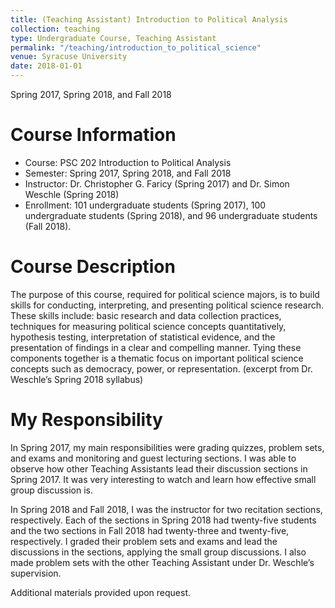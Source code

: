 ```yaml
---
title: (Teaching Assistant) Introduction to Political Analysis 
collection: teaching
type: Undergraduate Course, Teaching Assistant
permalink: "/teaching/introduction_to_political_science"
venue: Syracuse University
date: 2018-01-01
---
```


Spring 2017, Spring 2018, and Fall 2018


Course Information
======
* Course: PSC 202 Introduction to Political Analysis
* Semester: Spring 2017, Spring 2018, and Fall 2018
* Instructor: Dr. Christopher G. Faricy (Spring 2017) and Dr. Simon Weschle (Spring 2018)
* Enrollment: 101 undergraduate students (Spring 2017), 100 undergraduate students (Spring 2018), and 96 undergraduate students (Fall 2018).

Course Description
======
The purpose of this course, required for political science majors, is to build skills for conducting, interpreting, and presenting political science research. These skills include: basic research and data collection practices, techniques for measuring political science concepts quantitatively, hypothesis testing, interpretation of statistical evidence, and the presentation of findings in a clear and compelling manner. Tying these components together is a thematic focus on important political science concepts such as democracy, power, or representation. (excerpt from Dr. Weschle’s Spring 2018 syllabus)

My Responsibility
======
In Spring 2017, my main responsibilities were grading quizzes, problem sets, and exams and monitoring and guest lecturing sections. I was able to observe how other Teaching Assistants lead their discussion sections in Spring 2017.  It was very interesting to watch and learn how effective small group discussion is.

In Spring 2018 and Fall 2018, I was the instructor for two recitation sections, respectively. Each of the sections in Spring 2018 had twenty-five students and the two sections in Fall 2018 had twenty-three and twenty-five, respectively. I graded their problem sets and exams and lead the discussions in the sections, applying the small group discussions. I also made problem sets with the other Teaching Assistant under Dr. Weschle’s supervision.


Additional materials provided upon request.